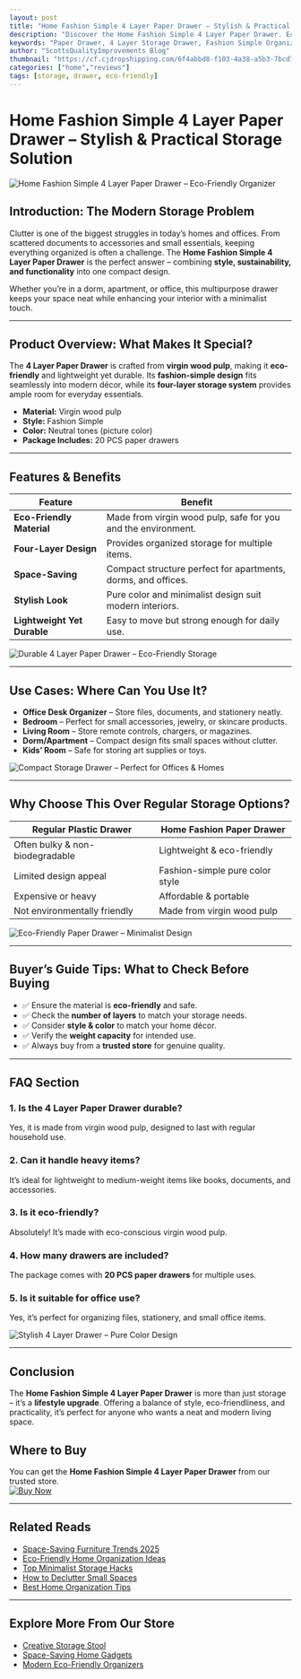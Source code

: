 ```yaml
---
layout: post
title: "Home Fashion Simple 4 Layer Paper Drawer – Stylish & Practical Storage Solution"
description: "Discover the Home Fashion Simple 4 Layer Paper Drawer. Eco-friendly, durable, and space-saving organizer for home & office. Perfect blend of fashion and functionality."
keywords: "Paper Drawer, 4 Layer Storage Drawer, Fashion Simple Organizer, Eco-Friendly Paper Storage, Space Saving Drawer, Stylish Home Storage"
author: "ScottsQualityImprovements Blog"
thumbnail: "https://cf.cjdropshipping.com/6f4abbd8-f103-4a38-a5b3-7bcd70bb3423.jpg?x-oss-process=image/resize,m_fill,w_1629,h_1629/format,webp"
categories: ["home","reviews"]
tags: [storage, drawer, eco-friendly]
---
```


# Home Fashion Simple 4 Layer Paper Drawer – Stylish & Practical Storage Solution

![Home Fashion Simple 4 Layer Paper Drawer – Eco-Friendly Organizer](https://cf.cjdropshipping.com/6f4abbd8-f103-4a38-a5b3-7bcd70bb3423.jpg?x-oss-process=image/resize,m_fill,w_1629,h_1629/format,webp "Home Fashion Simple 4 Layer Paper Drawer – Stylish & Practical Storage Solution")

## Introduction: The Modern Storage Problem

Clutter is one of the biggest struggles in today’s homes and offices. From scattered documents to accessories and small essentials, keeping everything organized is often a challenge. The **Home Fashion Simple 4 Layer Paper Drawer** is the perfect answer – combining **style, sustainability, and functionality** into one compact design.

Whether you’re in a dorm, apartment, or office, this multipurpose drawer keeps your space neat while enhancing your interior with a minimalist touch.

---

## Product Overview: What Makes It Special?

The **4 Layer Paper Drawer** is crafted from **virgin wood pulp**, making it **eco-friendly** and lightweight yet durable. Its **fashion-simple design** fits seamlessly into modern décor, while its **four-layer storage system** provides ample room for everyday essentials.

- **Material:** Virgin wood pulp  
- **Style:** Fashion Simple  
- **Color:** Neutral tones (picture color)  
- **Package Includes:** 20 PCS paper drawers  

---

## Features & Benefits

| Feature | Benefit |
|---------|---------|
| **Eco-Friendly Material** | Made from virgin wood pulp, safe for you and the environment. |
| **Four-Layer Design** | Provides organized storage for multiple items. |
| **Space-Saving** | Compact structure perfect for apartments, dorms, and offices. |
| **Stylish Look** | Pure color and minimalist design suit modern interiors. |
| **Lightweight Yet Durable** | Easy to move but strong enough for daily use. |

![Durable 4 Layer Paper Drawer – Eco-Friendly Storage](https://cf.cjdropshipping.com/3c113ea9-0ee8-4429-9fb9-ea2148d9efc4.jpg?x-oss-process=image/resize,w_1310/format,webp "Durable & Eco-Friendly 4 Layer Paper Drawer")

---

## Use Cases: Where Can You Use It?

- **Office Desk Organizer** – Store files, documents, and stationery neatly.  
- **Bedroom** – Perfect for small accessories, jewelry, or skincare products.  
- **Living Room** – Store remote controls, chargers, or magazines.  
- **Dorm/Apartment** – Compact design fits small spaces without clutter.  
- **Kids’ Room** – Safe for storing art supplies or toys.  

![Compact Storage Drawer – Perfect for Offices & Homes](https://cf.cjdropshipping.com/ba8f9cd7-2a57-43e7-a00f-27bdefda2273.jpg?x-oss-process=image/resize,w_1310/format,webp "Compact 4 Layer Drawer for Home & Office Use")

---

## Why Choose This Over Regular Storage Options?

| Regular Plastic Drawer | Home Fashion Paper Drawer |
|------------------------|----------------------------|
| Often bulky & non-biodegradable | Lightweight & eco-friendly |
| Limited design appeal | Fashion-simple pure color style |
| Expensive or heavy | Affordable & portable |
| Not environmentally friendly | Made from virgin wood pulp |

![Eco-Friendly Paper Drawer – Minimalist Design](https://cf.cjdropshipping.com/65780cea-7dc1-4a2e-8de4-9d9d87f5ee31.jpg?x-oss-process=image/resize,w_1310/format,webp "Eco-Friendly 4 Layer Paper Drawer – Minimalist & Modern Look")

---

## Buyer’s Guide Tips: What to Check Before Buying

- ✅ Ensure the material is **eco-friendly** and safe.  
- ✅ Check the **number of layers** to match your storage needs.  
- ✅ Consider **style & color** to match your home décor.  
- ✅ Verify the **weight capacity** for intended use.  
- ✅ Always buy from a **trusted store** for genuine quality.  

---

## FAQ Section

### 1. Is the 4 Layer Paper Drawer durable?  
Yes, it is made from virgin wood pulp, designed to last with regular household use.

### 2. Can it handle heavy items?  
It’s ideal for lightweight to medium-weight items like books, documents, and accessories.

### 3. Is it eco-friendly?  
Absolutely! It’s made with eco-conscious virgin wood pulp.

### 4. How many drawers are included?  
The package comes with **20 PCS paper drawers** for multiple uses.

### 5. Is it suitable for office use?  
Yes, it’s perfect for organizing files, stationery, and small office items.  

![Stylish 4 Layer Drawer – Pure Color Design](https://cf.cjdropshipping.com/84c3dd47-4269-4082-bcc6-85db73691c67.jpg?x-oss-process=image/resize,m_fill,w_1629,h_1629/format,webp "Stylish Paper Drawer – Perfect for Modern Homes")

---

## Conclusion

The **Home Fashion Simple 4 Layer Paper Drawer** is more than just storage – it’s a **lifestyle upgrade**. Offering a balance of style, eco-friendliness, and practicality, it’s perfect for anyone who wants a neat and modern living space.  

## Where to Buy

You can get the **Home Fashion Simple 4 Layer Paper Drawer** from our trusted store.  
[![Buy Now](https://img.shields.io/badge/BUY%20NOW-Click%20Here-brightgreen?style=for-the-badge)](https://scottsqualityimprovements.store/goodsDetails?jobsProductId=1671030441098002432&recommendProductId=2505232025070322800&hyId=kibt-fe-cj)

---

## Related Reads

- [Space-Saving Furniture Trends 2025](https://www.architecturaldigest.com/)  
- [Eco-Friendly Home Organization Ideas](https://www.goodhousekeeping.com/)  
- [Top Minimalist Storage Hacks](https://www.apartmenttherapy.com/)  
- [How to Declutter Small Spaces](https://www.thespruce.com/)  
- [Best Home Organization Tips](https://www.housebeautiful.com/)  

---

## Explore More From Our Store

- [Creative Storage Stool](https://scottsqualityimprovements.store/goodsDetails?jobsProductId=1671030441098002432&recommendProductId=2505232025070322800&hyId=kibt-fe-cj)  
- [Space-Saving Home Gadgets](https://blog.scottsqualityimprovements.store/2025/09/11/High-Pressure-Shower-Head.html)  
- [Modern Eco-Friendly Organizers](https://blog.scottsqualityimprovements.store)  
